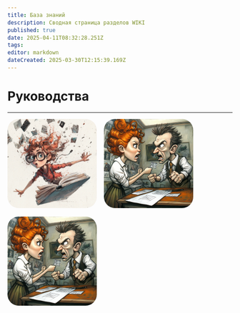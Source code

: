 ```yaml
---
title: База знаний
description: Сводная страница разделов WIKI
published: true
date: 2025-04-11T08:32:28.251Z
tags: 
editor: markdown
dateCreated: 2025-03-30T12:15:39.169Z
---
```


# Руководства

---

<style>
  .hover-zoom {
    transition: transform 0.3s ease;
  }

  .hover-zoom:hover {
    transform: scale(1.08);
  }
</style>

<div style="display: flex; gap: 16px; flex-wrap: wrap; align-items: left; justify-content: left;">

  <div style="text-align: center;">
    <a href="/home/styleguide" target="_blank">
      <img 
        src="/u6639615556_draw_a_funny_cover_for_the_book_technical_documen_3b94d54b-760a-4b54-bc69-f76d418592dc_2.png"
        class="hover-zoom"
        title="СТИЛЬ ИЗЛОЖЕНИЯ"
        style="border-radius: 25px; animation: pulse 1.5s infinite; width: 200px; height: auto;">
    </a>
  </div>

  <div style="text-align: center;">
    <a href="/home/Markdown" target="_blank">
      <img 
        src="/u6639615556_ill_draw_a_funny_picture_of_two_people_arguing_ab_5f6a47e7-c821-425e-80e1-f0456353a5dc_0.png"
        class="hover-zoom"
        title="РАЗМЕТКА"
        style="border-radius: 25px; animation: pulse 1.5s infinite; width: 200px; height: auto;">
    </a>
  </div>

  <div style="text-align: center;">
    <a href="/home/Markdown" target="_blank">
      <img 
        src="/u6639615556_ill_draw_a_funny_picture_of_two_people_arguing_ab_5f6a47e7-c821-425e-80e1-f0456353a5dc_0.png"
        class="hover-zoom"
        title="РАЗМЕТКА"
        style="border-radius: 25px; animation: pulse 1.5s infinite; width: 200px; height: auto;">
    </a>
  </div>
</div>